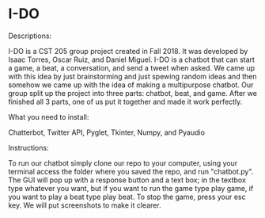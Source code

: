 # I-DO
Descriptions:

I-DO is a CST 205 group project created in Fall 2018. It was developed by Isaac Torres, Oscar Ruiz, and Daniel Miguel. I-DO is a chatbot that can start a game, a beat, a conversation, and send a tweet when asked. We came up with this idea by just brainstorming and just spewing random ideas and then somehow we came up with the idea of making a multipurpose chatbot. Our group split up the project into three parts: chatbot, beat, and game. After we finished all 3 parts, one of us put it together and made it work perfectly.

What you need to install:

Chatterbot, Twitter API, Pyglet, Tkinter, Numpy, and Pyaudio

Instructions:

To run our chatbot simply clone our repo to your computer, using your terminal access the folder where you saved the repo, and run "chatbot.py". The GUI will pop up with a response button and a text box; in the textbox type whatever you want, but if you want to run the game type play game, if you want to play a beat type play beat. To stop the game, press your esc key. We will put screenshots to make it clearer.
